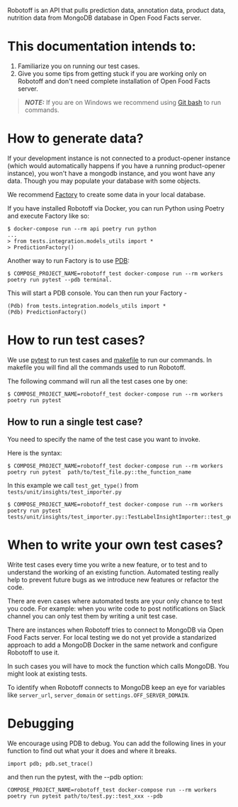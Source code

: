Robotoff is an API that pulls prediction data, annotation data, product data, nutrition data from MongoDB database in Open Food Facts server.


# This documentation intends to:
1) Familiarize you on running our test cases.
2) Give you some tips from getting stuck if you are working only on Robotoff and don't need complete installation of Open Food Facts server.


> **_NOTE:_** If you are on Windows we recommend using [Git bash](https://git-scm.com/downloads) to run commands.

# How to generate data?
If your development instance is not connected to a product-opener instance (which would automatically happens if you have a running product-opener instance), 
you won't have a mongodb instance, and you wont have any data.
Though you may populate your database with some objects.

We recommend  [Factory](https://factoryboy.readthedocs.io/en/stable/) to create some data in your local database.

If you have installed Robotoff via Docker, you can run Python using Poetry and execute Factory like so:
```
$ docker-compose run --rm api poetry run python
...
> from tests.integration.models_utils import *
> PredictionFactory()
````

Another way to run Factory is to use [PDB](https://docs.python.org/3/library/pdb.html):

```
$ COMPOSE_PROJECT_NAME=robotoff_test docker-compose run --rm workers poetry run pytest --pdb terminal.
```

This will start a PDB console. You can then run your Factory - 
```
(Pdb) from tests.integration.models_utils import *
(Pdb) PredictionFactory()
```

# How to run test cases?
We use [pytest](https://docs.pytest.org/en/7.1.x/) to run test cases and [makefile](../../../robotoff/Makefile) to run our commands. In makefile you will find all the commands used to run Robotoff. 

The following command will run all the test cases one by one:

```
$ COMPOSE_PROJECT_NAME=robotoff_test docker-compose run --rm workers poetry run pytest
```

## How to run a single test case?

You need to specify the name of the test case you want to invoke.

Here is the syntax:

```
$ COMPOSE_PROJECT_NAME=robotoff_test docker-compose run --rm workers poetry run pytest  path/to/test_file.py::the_function_name
```

In this example we call `test_get_type()` from `tests/unit/insights/test_importer.py`

```
$ COMPOSE_PROJECT_NAME=robotoff_test docker-compose run --rm workers poetry run pytest tests/unit/insights/test_importer.py::TestLabelInsightImporter::test_get_type
```

# When to write your own test cases?

Write test cases every time you write a new feature, or to test and to understand the working of an existing function. Automated testing really help to prevent future bugs as we introduce new features or refactor the code.

There are even cases where automated tests are your only chance to test you code. For example: when you write code to post notifications on Slack channel you can only test them  by writing a unit test case. 

There are instances when Robotoff tries to connect to MongoDB via Open Food Facts server. For local testing we do not yet provide a standarized approach to add a MongoDB Docker in the same network and configure Robotoff to use it.

In such cases you will have to mock the function which calls MongoDB. You might look at existing tests.

To identify when Robotoff connects to MongoDB keep an eye for variables like `server_url`, `server_domain` or `settings.OFF_SERVER_DOMAIN`.

# Debugging

We encourage using PDB to debug. You can add the following lines in your function to find out what your it does and where it breaks.


```
import pdb; pdb.set_trace()
```

and then run the pytest, with the --pdb option:


```
COMPOSE_PROJECT_NAME=robotoff_test docker-compose run --rm workers poetry run pytest path/to/test.py::test_xxx --pdb
```

